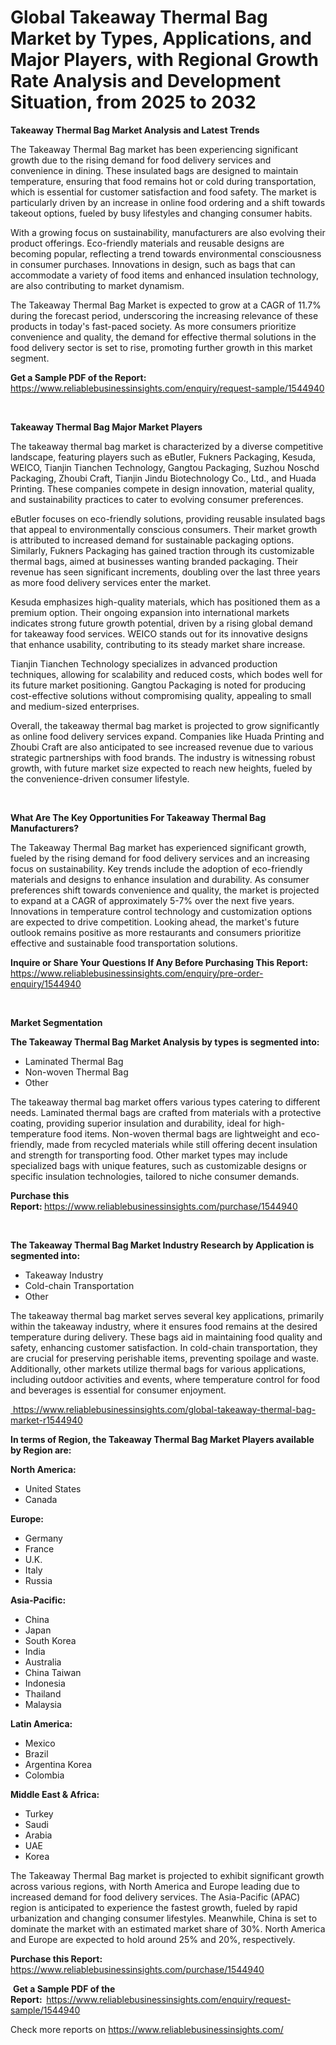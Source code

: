 <p><h1>Global Takeaway Thermal Bag Market by Types, Applications, and Major Players, with Regional Growth Rate Analysis and Development Situation, from 2025 to 2032</h1></p><p><strong>Takeaway Thermal Bag Market Analysis and Latest Trends</strong></p>
<p><p>The Takeaway Thermal Bag market has been experiencing significant growth due to the rising demand for food delivery services and convenience in dining. These insulated bags are designed to maintain temperature, ensuring that food remains hot or cold during transportation, which is essential for customer satisfaction and food safety. The market is particularly driven by an increase in online food ordering and a shift towards takeout options, fueled by busy lifestyles and changing consumer habits.</p><p>With a growing focus on sustainability, manufacturers are also evolving their product offerings. Eco-friendly materials and reusable designs are becoming popular, reflecting a trend towards environmental consciousness in consumer purchases. Innovations in design, such as bags that can accommodate a variety of food items and enhanced insulation technology, are also contributing to market dynamism.</p><p>The Takeaway Thermal Bag Market is expected to grow at a CAGR of 11.7% during the forecast period, underscoring the increasing relevance of these products in today's fast-paced society. As more consumers prioritize convenience and quality, the demand for effective thermal solutions in the food delivery sector is set to rise, promoting further growth in this market segment.</p></p>
<p><strong>Get a Sample PDF of the Report:&nbsp;</strong> <a href="https://www.reliablebusinessinsights.com/enquiry/request-sample/1544940?utm_campaign=2629&utm_medium=2&utm_source=Github&utm_content=ia&utm_term=08032025&utm_id=takeaway-thermal-bag">https://www.reliablebusinessinsights.com/enquiry/request-sample/1544940</a></p>
<p>&nbsp;</p>
<p><strong>Takeaway Thermal Bag Major Market Players</strong></p>
<p><p>The takeaway thermal bag market is characterized by a diverse competitive landscape, featuring players such as eButler, Fukners Packaging, Kesuda, WEICO, Tianjin Tianchen Technology, Gangtou Packaging, Suzhou Noschd Packaging, Zhoubi Craft, Tianjin Jindu Biotechnology Co., Ltd., and Huada Printing. These companies compete in design innovation, material quality, and sustainability practices to cater to evolving consumer preferences.</p><p>eButler focuses on eco-friendly solutions, providing reusable insulated bags that appeal to environmentally conscious consumers. Their market growth is attributed to increased demand for sustainable packaging options. Similarly, Fukners Packaging has gained traction through its customizable thermal bags, aimed at businesses wanting branded packaging. Their revenue has seen significant increments, doubling over the last three years as more food delivery services enter the market.</p><p>Kesuda emphasizes high-quality materials, which has positioned them as a premium option. Their ongoing expansion into international markets indicates strong future growth potential, driven by a rising global demand for takeaway food services. WEICO stands out for its innovative designs that enhance usability, contributing to its steady market share increase.</p><p>Tianjin Tianchen Technology specializes in advanced production techniques, allowing for scalability and reduced costs, which bodes well for its future market positioning. Gangtou Packaging is noted for producing cost-effective solutions without compromising quality, appealing to small and medium-sized enterprises.</p><p>Overall, the takeaway thermal bag market is projected to grow significantly as online food delivery services expand. Companies like Huada Printing and Zhoubi Craft are also anticipated to see increased revenue due to various strategic partnerships with food brands. The industry is witnessing robust growth, with future market size expected to reach new heights, fueled by the convenience-driven consumer lifestyle.</p></p>
<p>&nbsp;</p>
<p><strong>What Are The Key Opportunities For Takeaway Thermal Bag Manufacturers?</strong></p>
<p><p>The Takeaway Thermal Bag market has experienced significant growth, fueled by the rising demand for food delivery services and an increasing focus on sustainability. Key trends include the adoption of eco-friendly materials and designs to enhance insulation and durability. As consumer preferences shift towards convenience and quality, the market is projected to expand at a CAGR of approximately 5-7% over the next five years. Innovations in temperature control technology and customization options are expected to drive competition. Looking ahead, the market's future outlook remains positive as more restaurants and consumers prioritize effective and sustainable food transportation solutions.</p></p>
<p><strong>Inquire or Share Your Questions If Any Before Purchasing This Report:</strong> <a href="https://www.reliablebusinessinsights.com/enquiry/pre-order-enquiry/1544940?utm_campaign=2629&utm_medium=2&utm_source=Github&utm_content=ia&utm_term=08032025&utm_id=takeaway-thermal-bag">https://www.reliablebusinessinsights.com/enquiry/pre-order-enquiry/1544940</a></p>
<p>&nbsp;</p>
<p><strong>Market Segmentation</strong></p>
<p><strong>The Takeaway Thermal Bag Market Analysis by types is segmented into:</strong></p>
<p><ul><li>Laminated Thermal Bag</li><li>Non-woven Thermal Bag</li><li>Other</li></ul></p>
<p><p>The takeaway thermal bag market offers various types catering to different needs. Laminated thermal bags are crafted from materials with a protective coating, providing superior insulation and durability, ideal for high-temperature food items. Non-woven thermal bags are lightweight and eco-friendly, made from recycled materials while still offering decent insulation and strength for transporting food. Other market types may include specialized bags with unique features, such as customizable designs or specific insulation technologies, tailored to niche consumer demands.</p></p>
<p><strong>Purchase this Report:&nbsp;</strong><a href="https://www.reliablebusinessinsights.com/purchase/1544940?utm_campaign=2629&utm_medium=2&utm_source=Github&utm_content=ia&utm_term=08032025&utm_id=takeaway-thermal-bag">https://www.reliablebusinessinsights.com/purchase/1544940</a></p>
<p>&nbsp;</p>
<p><strong>The Takeaway Thermal Bag Market Industry Research by Application is segmented into:</strong></p>
<p><ul><li>Takeaway Industry</li><li>Cold-chain Transportation</li><li>Other</li></ul></p>
<p><p>The takeaway thermal bag market serves several key applications, primarily within the takeaway industry, where it ensures food remains at the desired temperature during delivery. These bags aid in maintaining food quality and safety, enhancing customer satisfaction. In cold-chain transportation, they are crucial for preserving perishable items, preventing spoilage and waste. Additionally, other markets utilize thermal bags for various applications, including outdoor activities and events, where temperature control for food and beverages is essential for consumer enjoyment.</p></p>
<p><a href="https://www.reliablebusinessinsights.com/global-takeaway-thermal-bag-market-r1544940?utm_campaign=2629&utm_medium=2&utm_source=Github&utm_content=ia&utm_term=08032025&utm_id=takeaway-thermal-bag">&nbsp;https://www.reliablebusinessinsights.com/global-takeaway-thermal-bag-market-r1544940</a></p>
<p><strong>In terms of Region, the Takeaway Thermal Bag Market Players available by Region are:</strong></p>
<p>
    <p> <strong> North America: </strong>
        <ul>
            <li>United States</li>
            <li>Canada</li>
        </ul>
        </p> 
    <p> <strong> Europe: </strong>
        <ul>
            <li>Germany</li>
            <li>France</li>
            <li>U.K.</li>
            <li>Italy</li>
            <li>Russia</li>
        </ul>
        </p> 
    <p> <strong> Asia-Pacific: </strong>
        <ul>
            <li>China</li>
            <li>Japan</li>
            <li>South Korea</li>
            <li>India</li>
            <li>Australia</li>
            <li>China Taiwan</li>
            <li>Indonesia</li>
            <li>Thailand</li>
            <li>Malaysia</li>
        </ul>
        </p> 
    <p> <strong> Latin America: </strong>
        <ul>
            <li>Mexico</li>
            <li>Brazil</li>
            <li>Argentina Korea</li>
            <li>Colombia</li>
        </ul>
        </p> 
    <p> <strong> Middle East & Africa: </strong>
        <ul>
            <li>Turkey</li>
            <li>Saudi</li>
            <li>Arabia</li>
            <li>UAE</li>
            <li>Korea</li>
        </ul>
    </p>
    </p>
<p><p>The Takeaway Thermal Bag market is projected to exhibit significant growth across various regions, with North America and Europe leading due to increased demand for food delivery services. The Asia-Pacific (APAC) region is anticipated to experience the fastest growth, fueled by rapid urbanization and changing consumer lifestyles. Meanwhile, China is set to dominate the market with an estimated market share of 30%. North America and Europe are expected to hold around 25% and 20%, respectively.</p></p>
<p><strong>Purchase this Report: </strong><a href="https://www.reliablebusinessinsights.com/purchase/1544940?utm_campaign=2629&utm_medium=2&utm_source=Github&utm_content=ia&utm_term=08032025&utm_id=takeaway-thermal-bag">https://www.reliablebusinessinsights.com/purchase/1544940</a></p>
<p>&nbsp;<strong>Get a Sample PDF of the Report:&nbsp;&nbsp;</strong><a href="https://www.reliablebusinessinsights.com/enquiry/request-sample/1544940?utm_campaign=2629&utm_medium=2&utm_source=Github&utm_content=ia&utm_term=08032025&utm_id=takeaway-thermal-bag">https://www.reliablebusinessinsights.com/enquiry/request-sample/1544940</a></p>
<p><strong></strong></p>
<p>Check more reports on <a href="https://www.reliablebusinessinsights.com/?utm_campaign=2629&utm_medium=2&utm_source=Github&utm_content=ia&utm_term=08032025&utm_id=takeaway-thermal-bag">https://www.reliablebusinessinsights.com/</a></p>